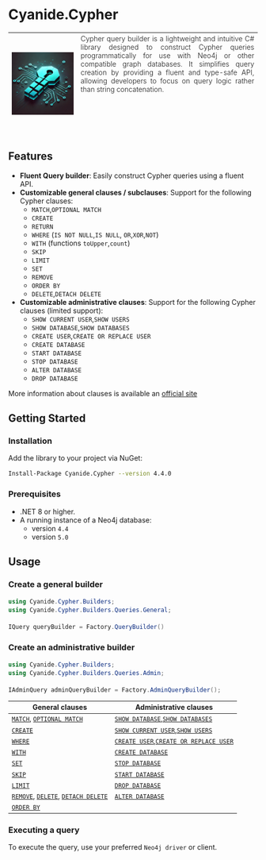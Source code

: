 # Cyanide.Cypher
| ![Cypher](docs/img/cyanide.cypher.png) | <div style="height: 200px;text-align: justify;font-weight: 300;">Cypher query builder is a lightweight and intuitive C# library designed to construct Cypher queries programmatically for use with Neo4j or other compatible graph databases. It simplifies query creation by providing a fluent and type-safe API, allowing developers to focus on query logic rather than string concatenation.</div> |
|----------------------------------------|--------------------------------------------------------------------------------------------------------------------------------------------------------------------------------------------------------------------------------------------------------------------------------------------------------------------------------------------------------------------------------------|

## Features

- **Fluent Query builder**: Easily construct Cypher queries using a fluent API.
- **Customizable general clauses / subclauses**: Support for the following Cypher clauses:
  - `MATCH`,`OPTIONAL MATCH`
  - `CREATE`
  - `RETURN`
  - `WHERE` (`IS NOT NULL`,`IS NULL`, `OR`,`XOR`,`NOT`)
  - `WITH` (functions `toUpper`,`count`)
  - `SKIP`
  - `LIMIT`
  - `SET`
  - `REMOVE`
  - `ORDER BY`
  - `DELETE`,`DETACH DELETE`
- **Customizable administrative clauses**: Support for the following Cypher clauses (limited support):
  - `SHOW CURRENT USER`,`SHOW USERS`
  - `SHOW DATABASE`,`SHOW DATABASES`
  - `CREATE USER`,`CREATE OR REPLACE USER`
  - `CREATE DATABASE`
  - `START DATABASE`
  - `STOP DATABASE`
  - `ALTER DATABASE`
  - `DROP DATABASE`

More information about clauses is available an [official site](https://neo4j.com/docs/cypher-manual/4.4/clauses/)

## Getting Started

### Installation

Add the library to your project via NuGet:
```bash
Install-Package Cyanide.Cypher --version 4.4.0
```

### Prerequisites

- .NET 8 or higher.
- A running instance of a Neo4j database:
  - version `4.4` 
  - version `5.0`

## Usage

### Create a general builder
```csharp
using Cyanide.Cypher.Builders;
using Cyanide.Cypher.Builders.Queries.General;

IQuery queryBuilder = Factory.QueryBuilder()
```

### Create an administrative builder
```csharp
using Cyanide.Cypher.Builders;
using Cyanide.Cypher.Builders.Queries.Admin;

IAdminQuery adminQueryBuilder = Factory.AdminQueryBuilder();
```

| General clauses                                                                                                                                  | Administrative clauses                                                                                                             |
|--------------------------------------------------------------------------------------------------------------------------------------------------|------------------------------------------------------------------------------------------------------------------------------------|
| [`MATCH`](docs\clauses\general\match.md), [`OPTIONAL MATCH`](docs\clauses\general\optional_match.md)                                             | [`SHOW DATABASE`](docs\clauses\administrative\show_db.md),[`SHOW DATABASES`](docs\clauses\administrative\show_db.md)               |
| [`CREATE`](docs\clauses\general\create.md)                                                                                                       | [`SHOW CURRENT USER`](docs\clauses\administrative\show_user.md),[`SHOW USERS`](docs\clauses\administrative\show_user.md)           |
| [`WHERE`](docs\clauses\general\where.md)                                                                                                         | [`CREATE USER`](docs\clauses\administrative\create_user.md),[`CREATE OR REPLACE USER`](docs\clauses\administrative\create_user.md) |
| [`WITH`](docs\clauses\general\with.md)                                                                                                           | [`CREATE DATABASE`](docs\clauses\administrative\create_db.md)                                                                      |
| [`SET`](docs\clauses\general\set.md)                                                                                                             | [`STOP DATABASE`](docs\clauses\administrative\stop_db.md)                                                                          |
| [`SKIP`](docs\clauses\general\skip.md)                                                                                                           | [`START DATABASE`](docs\clauses\administrative\start_db.md)                                                                        |
| [`LIMIT`](docs\clauses\general\limit.md)                                                                                                         | [`DROP DATABASE`](docs\clauses\administrative\drop_db.md)                                                                          |
| [`REMOVE`](docs\clauses\general\remove.md), [`DELETE`](docs\clauses\general\delete.md), [`DETACH DELETE`](docs\clauses\general\detach_delete.md) | [`ALTER DATABASE`](docs\clauses\administrative\alter_db.md)                                                                        |
| [`ORDER BY`](docs\clauses\general\order_by.md)                                                                                                   |                                                                                                                                    |

### Executing a query
To execute the query, use your preferred `Neo4j driver` or client.